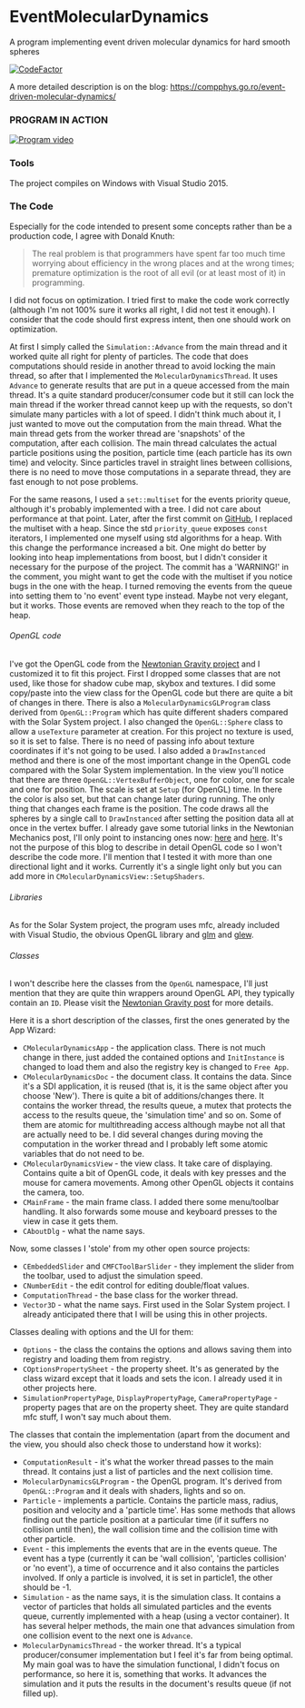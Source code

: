 # EventMolecularDynamics
A program implementing event driven molecular dynamics for hard smooth spheres

[![CodeFactor](https://www.codefactor.io/repository/github/aromanro/eventmoleculardynamics/badge)](https://www.codefactor.io/repository/github/aromanro/eventmoleculardynamics)

A more detailed description is on the blog: https://compphys.go.ro/event-driven-molecular-dynamics/

### PROGRAM IN ACTION

[![Program video](https://img.youtube.com/vi/OHmS61tHZdY/0.jpg)](https://youtu.be/OHmS61tHZdY)

### Tools

The project compiles on Windows with Visual Studio 2015.

### The Code

Especially for the code intended to present some concepts rather than be a production code, I agree with Donald Knuth:

> The real problem is that programmers have spent far too much time worrying about efficiency in the wrong places and at the wrong times; premature optimization is the root of all evil (or at least most of it) in programming. 

I did not focus on optimization. I tried first to make the code work correctly (although I'm not 100% sure it works all right, I did not test it enough). I consider that the code should first express intent, then one should work on optimization.

At first I simply called the `Simulation::Advance` from the main thread and it worked quite all right for plenty of particles. The code that does computations should reside in another thread to avoid locking the main thread, so after that I implemented the `MolecularDynamicsThread`. It uses `Advance` to generate results that are put in a queue accessed from the main thread. It's a quite standard producer/consumer code but it still can lock the main thread if the worker thread cannot keep up with the requests, so don't simulate many particles with a lot of speed. I didn't think much about it, I just wanted to move out the computation from the main thread. What the main thread gets from the worker thread are 'snapshots' of the computation, after each collision. The main thread calculates the actual particle positions using the position, particle time (each particle has its own time) and velocity. Since particles travel in straight lines between collisions, there is no need to move those computations in a separate thread, they are fast enough to not pose problems.

For the same reasons, I used a `set::multiset` for the events priority queue, although it's probably implemented with a tree. I did not care about performance at that point. Later, after the first commit on <a href="https://github.com/aromanro/EventMolecularDynamics" target="blank_">GitHub</a>, I replaced the multiset with a heap. Since the std `priority_queue` exposes `const` iterators, I implemented one myself using std algorithms for a heap. With this change the performance increased a bit. One might do better by looking into heap implementations from boost, but I didn't consider it necessary for the purpose of the project. The commit has a 'WARNING!' in the comment, you might want to get the code with the multiset if you notice bugs in the one with the heap. I turned removing the events from the queue into setting them to 'no event' event type instead. Maybe not very elegant, but it works. Those events are removed when they reach to the top of the heap.

###### OpenGL code

I've got the OpenGL code from the <a href="http://compphys.go.ro/newtonian-gravity/" target="blank_"> Newtonian Gravity project</a> and I customized it to fit this project. First I dropped some classes that are not used, like those for shadow cube map, skybox and textures. I did some copy/paste into the view class for the OpenGL code but there are quite a bit of changes in there. There is also a `MolecularDynamicsGLProgram` class derived from `OpenGL::Program` which has quite different shaders compared with the Solar System project. I also changed the `OpenGL::Sphere` class to allow a `useTexture` parameter at creation. For this project no texture is used, so it is set to false. There is no need of passing info about texture coordinates if it's not going to be used. I also added a `DrawInstanced` method and there is one of the most important change in the OpenGL code compared with the Solar System implementation. In the view you'll notice that there are three `OpenGL::VertexBufferObject`, one for color, one for scale and one for position. The scale is set at `Setup` (for OpenGL) time. In there the color is also set, but that can change later during running. The only thing that changes each frame is the position. The code draws all the spheres by a single call to `DrawInstanced` after setting the position data all at once in the vertex buffer. I already gave some tutorial links in the Newtonian Mechanics post, I'll only point to instancing ones now: <a href="http://www.learnopengl.com/#!Advanced-OpenGL/Instancing" target="blank_">here</a> and <a href="http://www.opengl-tutorial.org/intermediate-tutorials/billboards-particles/particles-instancing/" target="blank_">here</a>. It's not the purpose of this blog to describe in detail OpenGL code so I won't describe the code more. I'll mention that I tested it with more than one directional light and it works. Currently it's a single light only but you can add more in `CMolecularDynamicsView::SetupShaders`.

###### Libraries

As for the Solar System project, the program uses mfc, already included with Visual Studio, the obvious OpenGL library and <a href="http://glm.g-truc.net/0.9.7/index.html" target="_blank">glm</a> and <a href="http://glew.sourceforge.net/" target="_blank">glew</a>. 

###### Classes

I won't describe here the classes from the `OpenGL` namespace, I'll just mention that they are quite thin wrappers around OpenGL API, they typically contain an `ID`. Please visit the <a href="http://compphys.go.ro/newtonian-gravity/" target="blank_"> Newtonian Gravity post</a> for more details.

Here it is a short description of the classes, first the ones generated by the App Wizard:

* `CMolecularDynamicsApp` - the application class. There is not much change in there, just added the contained options and `InitInstance` is changed to load them and also the registry key is changed to `Free App`.
* `CMolecularDynamicsDoc` - the document class. It contains the data. Since it's a SDI application, it is reused (that is, it is the same object after you choose 'New'). There is quite a bit of additions/changes there. It contains the worker thread, the results queue, a mutex that protects the access to the results queue, the 'simulation time' and so on. Some of them are atomic for multithreading access although maybe not all that are actually need to be. I did several changes during moving the computation in the worker thread and I probably left some atomic variables that do not need to be.
* `CMolecularDynamicsView` - the view class. It take care of displaying. Contains quite a bit of OpenGL code, it deals with key presses and the mouse for camera movements. Among other OpenGL objects it contains the camera, too.
* `CMainFrame` - the main frame class. I added there some menu/toolbar handling. It also forwards some mouse and keyboard presses to the view in case it gets them.
* `CAboutDlg` - what the name says.

Now, some classes I 'stole' from my other open source projects:

* `CEmbeddedSlider` and `CMFCToolBarSlider` - they implement the slider from the toolbar, used to adjust the simulation speed.
* `CNumberEdit` - the edit control for editing double/float values.
* `ComputationThread` - the base class for the worker thread.
* `Vector3D` - what the name says. First used in the Solar System project. I already anticipated there that I will be using this in other projects.

Classes dealing with options and the UI for them:

* `Options` - the class the contains the options and allows saving them into registry and loading them from registry.
* `COptionsPropertySheet` - the property sheet. It's as generated by the class wizard except that it loads and sets the icon. I already used it in other projects here.
* `SimulationPropertyPage`, `DisplayPropertyPage`, `CameraPropertyPage` - property pages that are on the property sheet. They are quite standard mfc stuff, I won't say much about them.

The classes that contain the implementation (apart from the document and the view, you should also check those to understand how it works):

* `ComputationResult` - it's what the worker thread passes to the main thread. It contains just a list of particles and the next collision time.
* `MolecularDynamicsGLProgram` - the OpenGL program. It's derived from `OpenGL::Program` and it deals with shaders, lights and so on.
* `Particle` - implements a particle. Contains the particle mass, radius, position and velocity and a 'particle time'. Has some methods that allows finding out the particle position at a particular time (if it suffers no collision until then), the wall collision time and the collision time with other particle.
* `Event` - this implements the events that are in the events queue. The event has a type (currently it can be 'wall collision', 'particles collision' or 'no event'), a time of occurrence and it also contains the particles involved. If only a particle is involved, it is set in particle1, the other should be -1. 
* `Simulation` - as the name says, it is the simulation class. It contains a vector of particles that holds all simulated particles and the events queue, currently implemented with a heap (using a vector container). It has several helper methods, the main one that advances simulation from one collision event to the next one is `Advance`.
* `MolecularDynamicsThread` - the worker thread. It's a typical producer/consumer implementation but I feel it's far from being optimal. My main goal was to have the simulation functional, I didn't focus on performance, so here it is, something that works. It advances the simulation and it puts the results in the document's results queue (if not filled up).
